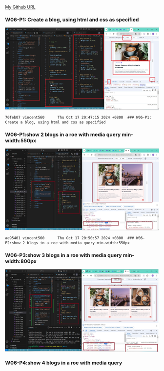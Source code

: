 
[My Github URL](https://github.com/vincent560/1131-sweb-demo-36.git)

### W06-P1: Create a blog, using html and css as specified
 
 
![](w06-p1.jpg)
```
70feb07 vincent560      Thu Oct 17 20:47:15 2024 +0800  ### W06-P1: Create a blog, using html and css as specified
```
 ### W06-P1:show 2 blogs in a roe with media query min-width:550px
 ![](w06-p2.jpg)
 ```
 ae95401 vincent560      Thu Oct 17 20:50:57 2024 +0800  ### W06-P2:show 2 blogs in a roe with media query min-width:550px
 ```
 ### W06-P3:show 3 blogs in a roe with media query min-width:800px
  ![](w06-p3.jpg)

### W06-P4:show 4 blogs in a roe with media query 
